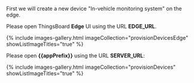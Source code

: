 First we will create a new device "In-vehicle monitoring system" on the edge.

Please open ThingsBoard **Edge** UI using the URL **EDGE_URL**.

{% include images-gallery.html imageCollection="provisionDevicesEdge" showListImageTitles="true" %}

Please open **{{appPrefix}}** using the URL **SERVER_URL**:

{% include images-gallery.html imageCollection="provisionDevices" showListImageTitles="true" %}